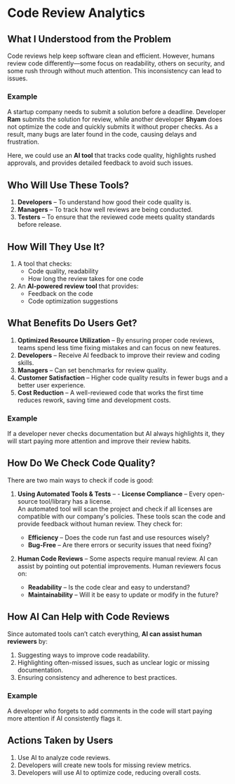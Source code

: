 # Code Review Analytics  

## What I Understood from the Problem  
Code reviews help keep software clean and efficient. However, humans review code differently—some focus on readability, others on security, and some rush through without much attention. This inconsistency can lead to issues.  

### Example  
A startup company needs to submit a solution before a deadline. Developer **Ram** submits the solution for review, while another developer **Shyam** does not optimize the code and quickly submits it without proper checks. As a result, many bugs are later found in the code, causing delays and frustration.  

Here, we could use an **AI tool** that tracks code quality, highlights rushed approvals, and provides detailed feedback to avoid such issues.  

## Who Will Use These Tools?  
1. **Developers** – To understand how good their code quality is.  
2. **Managers** – To track how well reviews are being conducted.  
3. **Testers** – To ensure that the reviewed code meets quality standards before release.  

## How Will They Use It?  
1. A tool that checks:  
   - Code quality, readability  
   - How long the review takes for one code  
2. An **AI-powered review tool** that provides:  
   - Feedback on the code  
   - Code optimization suggestions  

## What Benefits Do Users Get?  
1. **Optimized Resource Utilization** – By ensuring proper code reviews, teams spend less time fixing mistakes and can focus on new features.  
2. **Developers** – Receive AI feedback to improve their review and coding skills.  
3. **Managers** – Can set benchmarks for review quality.  
4. **Customer Satisfaction** – Higher code quality results in fewer bugs and a better user experience.  
5. **Cost Reduction** – A well-reviewed code that works the first time reduces rework, saving time and development costs.  

### Example  
If a developer never checks documentation but AI always highlights it, they will start paying more attention and improve their review habits.  

## How Do We Check Code Quality?  
There are two main ways to check if code is good:  

1. **Using Automated Tools & Tests** – -
**License Compliance** – Every open-source tool/library has a license.  
  An automated tool will scan the project and check if all licenses are compatible with our company's policies.
These tools scan the code and provide feedback without human review. They check for:  
   - **Efficiency** – Does the code run fast and use resources wisely?  
   - **Bug-Free** – Are there errors or security issues that need fixing?  

2. **Human Code Reviews** – Some aspects require manual review. AI can assist by pointing out potential improvements. Human reviewers focus on:  
   - **Readability** – Is the code clear and easy to understand?  
   - **Maintainability** – Will it be easy to update or modify in the future?  

## How AI Can Help with Code Reviews  
Since automated tools can’t catch everything, **AI can assist human reviewers** by:  
1. Suggesting ways to improve code readability.  
2. Highlighting often-missed issues, such as unclear logic or missing documentation.  
3. Ensuring consistency and adherence to best practices.  

### Example  
A developer who forgets to add comments in the code will start paying more attention if AI consistently flags it.  

## Actions Taken by Users  
1. Use AI to analyze code reviews.  
2. Developers will create new tools for missing review metrics.  
3. Developers will use AI to optimize code, reducing overall costs.  

  

